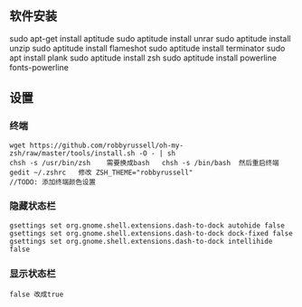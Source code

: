 ## 软件安装
sudo apt-get install aptitude
sudo aptitude install unrar
sudo aptitude install unzip
sudo aptitude install flameshot
sudo aptitude install terminator
sudo apt install plank
sudo aptitude install zsh
sudo aptitude install powerline fonts-powerline

## 设置
### 终端
```
wget https://github.com/robbyrussell/oh-my-zsh/raw/master/tools/install.sh -O - | sh
chsh -s /usr/bin/zsh    需要换成bash   chsh -s /bin/bash  然后重启终端
gedit ~/.zshrc   修改 ZSH_THEME="robbyrussell"
//TODO: 添加终端颜色设置
```

### 隐藏状态栏
```
gsettings set org.gnome.shell.extensions.dash-to-dock autohide false
gsettings set org.gnome.shell.extensions.dash-to-dock dock-fixed false
gsettings set org.gnome.shell.extensions.dash-to-dock intellihide false
```
### 显示状态栏
```
false 改成true
```
